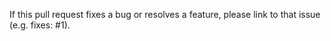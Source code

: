 If this pull request fixes a bug or resolves a feature, please link to that issue (e.g. fixes: #1).

